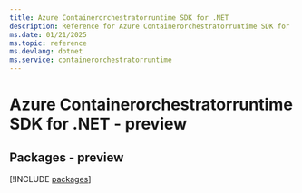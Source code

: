 ```yaml
---
title: Azure Containerorchestratorruntime SDK for .NET
description: Reference for Azure Containerorchestratorruntime SDK for .NET
ms.date: 01/21/2025
ms.topic: reference
ms.devlang: dotnet
ms.service: containerorchestratorruntime
---
```

# Azure Containerorchestratorruntime SDK for .NET - preview
## Packages - preview
[!INCLUDE [packages](containerorchestratorruntime-index.md)]